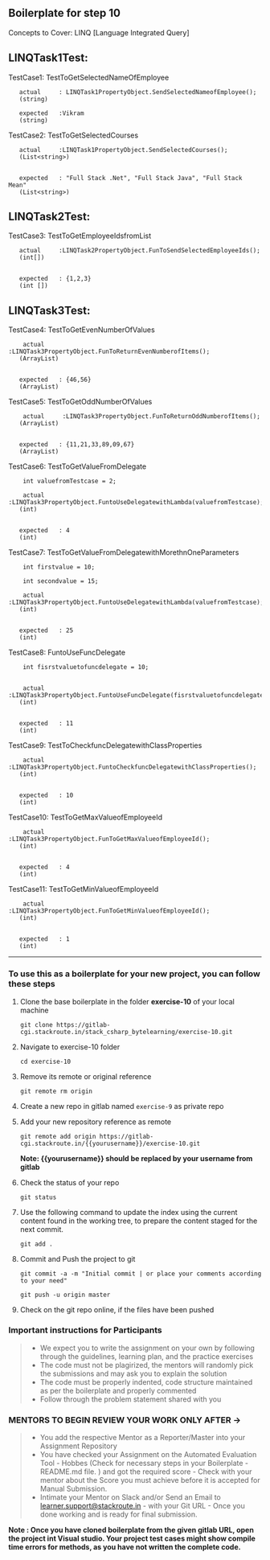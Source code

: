 ## Boilerplate for step 10

Concepts to Cover: LINQ [Language Integrated Query] 

LINQTask1Test:
-------

TestCase1: TestToGetSelectedNameOfEmployee

       actual     : LINQTask1PropertyObject.SendSelectedNameofEmployee();
	   (string)
	   
	   expected   :Vikram
	   (string)
	   
TestCase2: TestToGetSelectedCourses

       actual     :LINQTask1PropertyObject.SendSelectedCourses();
	   (List<string>)
	   
	   
	   expected   : "Full Stack .Net", "Full Stack Java", "Full Stack Mean"
	   (List<string>)
	   

LINQTask2Test:
-------
TestCase3: TestToGetEmployeeIdsfromList

       actual     :LINQTask2PropertyObject.FunToSendSelectedEmployeeIds();
	   (int[])
	   
	   
	   expected   : {1,2,3}
	   (int [])	

LINQTask3Test:
-------
TestCase4: TestToGetEvenNumberOfValues

		actual     :LINQTask3PropertyObject.FunToReturnEvenNumberofItems();
	   (ArrayList)
	   
	   
	   expected   : {46,56}
	   (ArrayList)	

TestCase5: TestToGetOddNumberOfValues

		actual     :LINQTask3PropertyObject.FunToReturnOddNumberofItems();
	   (ArrayList)
	   
	   
	   expected   : {11,21,33,89,09,67}
	   (ArrayList)	
	   
TestCase6: TestToGetValueFromDelegate

        int valuefromTestcase = 2;
        
		actual     :LINQTask3PropertyObject.FuntoUseDelegatewithLambda(valuefromTestcase);
	   (int)
	   
	   
	   expected   : 4
	   (int)	
	   	   
TestCase7: TestToGetValueFromDelegatewithMorethnOneParameters

        int firstvalue = 10;
        
        int secondvalue = 15;
        
		actual     :LINQTask3PropertyObject.FuntoUseDelegatewithLambda(valuefromTestcase);
	   (int)
	   
	   
	   expected   : 25
	   (int)	
TestCase8: FuntoUseFuncDelegate

        int fisrstvaluetofuncdelegate = 10;
        
     
		actual     :LINQTask3PropertyObject.FuntoUseFuncDelegate(fisrstvaluetofuncdelegate);
	   (int)
	   
	   
	   expected   : 11
	   (int)	
TestCase9: TestToCheckfuncDelegatewithClassProperties
       
		actual     :LINQTask3PropertyObject.FuntoCheckfuncDelegatewithClassProperties();
	   (int)
	   
	   
	   expected   : 10
	   (int)	
TestCase10: TestToGetMaxValueofEmployeeId
      
		actual     :LINQTask3PropertyObject.FunToGetMaxValueofEmployeeId();
	   (int)
	   
	   
	   expected   : 4
	   (int)	
TestCase11: TestToGetMinValueofEmployeeId
      
		actual     :LINQTask3PropertyObject.FunToGetMinValueofEmployeeId();
	   (int)
	   
	   
	   expected   : 1
	   (int)		   
---

### To use this as a boilerplate for your new project, you can follow these steps

1. Clone the base boilerplate in the folder **exercise-10** of your local machine
     
    `git clone https://gitlab-cgi.stackroute.in/stack_csharp_bytelearning/exercise-10.git`

2. Navigate to exercise-10 folder

    `cd exercise-10`

3. Remove its remote or original reference

     `git remote rm origin`

4. Create a new repo in gitlab named `exercise-9` as private repo

5. Add your new repository reference as remote

     `git remote add origin https://gitlab-cgi.stackroute.in/{{yourusername}}/exercise-10.git`

     **Note: {{yourusername}} should be replaced by your username from gitlab**

5. Check the status of your repo 
     
     `git status`

6. Use the following command to update the index using the current content found in the working tree, to prepare the content staged for the next commit.

     `git add .`
 
7. Commit and Push the project to git

     `git commit -a -m "Initial commit | or place your comments according to your need"`

     `git push -u origin master`

8. Check on the git repo online, if the files have been pushed

### Important instructions for Participants
> - We expect you to write the assignment on your own by following through the guidelines, learning plan, and the practice exercises
> - The code must not be plagirized, the mentors will randomly pick the submissions and may ask you to explain the solution
> - The code must be properly indented, code structure maintained as per the boilerplate and properly commented
> - Follow through the problem statement shared with you

### MENTORS TO BEGIN REVIEW YOUR WORK ONLY AFTER ->
> - You add the respective Mentor as a Reporter/Master into your Assignment Repository
> - You have checked your Assignment on the Automated Evaluation Tool - Hobbes (Check for necessary steps in your Boilerplate - README.md file. ) and got the required score - Check with your mentor about the Score you must achieve before it is accepted for Manual Submission.
> - Intimate your Mentor on Slack and/or Send an Email to learner.support@stackroute.in - with your Git URL - Once you done working and is ready for final submission.

	   
**Note : Once you have cloned boilerplate from the given gitlab URL, open the project int Visual studio. 
Your project test cases might show compile time errors for methods, as you have not written the complete code.**

